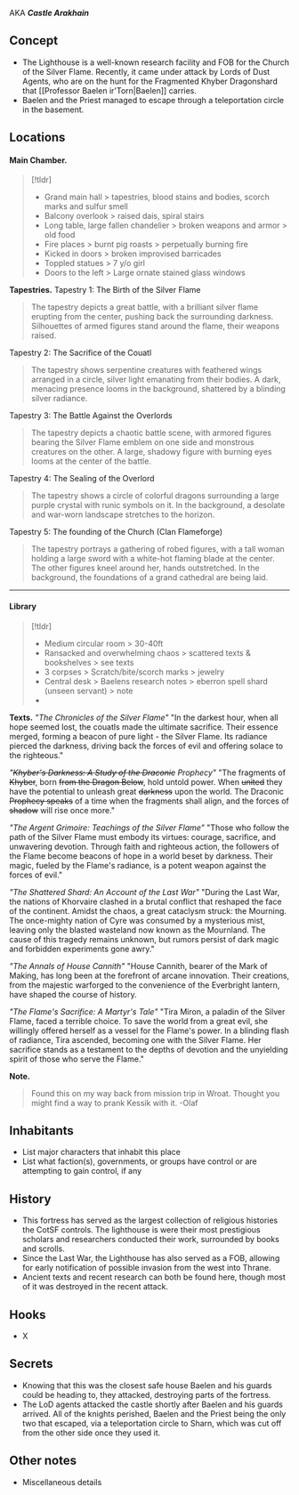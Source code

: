 AKA ***Castle Arakhain***
## Concept
- The Lighthouse is a well-known research facility and FOB for the Church of the Silver Flame. Recently, it came under attack by Lords of Dust Agents, who are on the hunt for the Fragmented Khyber Dragonshard that [[Professor Baelen ir'Torn|Baelen]] carries.
- Baelen and the Priest managed to escape through a teleportation circle in the basement.
## Locations

#### Main Chamber.

> [!tldr]
> - Grand main hall > tapestries, blood stains and bodies, scorch marks and sulfur smell
> - Balcony overlook > raised dais, spiral stairs
> - Long table, large fallen chandelier > broken weapons and armor > old food
> - Fire places > burnt pig roasts > perpetually burning fire
> - Kicked in doors > broken improvised barricades
> - Toppled statues > 7 y/o girl
> - Doors to the left > Large ornate stained glass windows


**Tapestries.**
Tapestry 1: The Birth of the Silver Flame

> The tapestry depicts a great battle, with a brilliant silver flame erupting from the center, pushing back the surrounding darkness. Silhouettes of armed figures stand around the flame, their weapons raised.

Tapestry 2: The Sacrifice of the Couatl

> The tapestry shows serpentine creatures with feathered wings arranged in a circle, silver light emanating from their bodies. A dark, menacing presence looms in the background, shattered by a blinding silver radiance.

Tapestry 3: The Battle Against the Overlords

> The tapestry depicts a chaotic battle scene, with armored figures bearing the Silver Flame emblem on one side and monstrous creatures on the other. A large, shadowy figure with burning eyes looms at the center of the battle.

Tapestry 4: The Sealing of the Overlord

> The tapestry shows a circle of colorful dragons surrounding a large purple crystal with runic symbols on it. In the background, a desolate and war-worn landscape stretches to the horizon.

Tapestry 5: The founding of the Church (Clan Flameforge)

> The tapestry portrays a gathering of robed figures, with a tall woman holding a large sword with a white-hot flaming blade at the center. The other figures kneel around her, hands outstretched. In the background, the foundations of a grand cathedral are being laid.

---

#### Library

> [!tldr]
> - Medium circular room > 30-40ft
> - Ransacked and overwhelming chaos > scattered texts & bookshelves > see texts
> - 3 corpses > Scratch/bite/scorch marks > jewelry
> -  Central desk > Baelens research notes > eberron spell shard (unseen servant) > note
> - 

**Texts.**
*"The Chronicles of the Silver Flame"*
    "In the darkest hour, when all hope seemed lost, the couatls made the ultimate sacrifice. Their essence merged, forming a beacon of pure light - the Silver Flame. Its radiance pierced the darkness, driving back the forces of evil and offering solace to the righteous."

*"~~Khyber's Darkness: A Study of the Draconic~~ Prophecy"*
    "The fragments of ~~Khyber~~, born ~~from the Dragon Below~~, hold untold power. When ~~united~~ they have the potential to unleash great ~~darkness~~ upon the world. The Draconic ~~Prophecy speaks~~ of a time when the fragments shall align, and the forces of ~~shadow~~ will rise once more."

*"The Argent Grimoire: Teachings of the Silver Flame"*
    "Those who follow the path of the Silver Flame must embody its virtues: courage, sacrifice, and unwavering devotion. Through faith and righteous action, the followers of the Flame become beacons of hope in a world beset by darkness. Their magic, fueled by the Flame's radiance, is a potent weapon against the forces of evil."

*"The Shattered Shard: An Account of the Last War"*
     "During the Last War, the nations of Khorvaire clashed in a brutal conflict that reshaped the face of the continent. Amidst the chaos, a great cataclysm struck: the Mourning. The once-mighty nation of Cyre was consumed by a mysterious mist, leaving only the blasted wasteland now known as the Mournland. The cause of this tragedy remains unknown, but rumors persist of dark magic and forbidden experiments gone awry."

*"The Annals of House Cannith"*
    "House Cannith, bearer of the Mark of Making, has long been at the forefront of arcane innovation. Their creations, from the majestic warforged to the convenience of the Everbright lantern, have shaped the course of history.

*"The Flame's Sacrifice: A Martyr's Tale"*
    "Tira Miron, a paladin of the Silver Flame, faced a terrible choice. To save the world from a great evil, she willingly offered herself as a vessel for the Flame's power. In a blinding flash of radiance, Tira ascended, becoming one with the Silver Flame. Her sacrifice stands as a testament to the depths of devotion and the unyielding spirit of those who serve the Flame."

**Note.**
> Found this on my way back from mission trip in Wroat. Thought you might find a way to prank Kessik with it. -Olaf
## Inhabitants
- List major characters that inhabit this place
- List what faction(s), governments, or groups have control or are attempting to gain control, if any

## History
- This fortress has served as the largest collection of religious histories the CotSF controls. The lighthouse is were their most prestigious scholars and researchers conducted their work, surrounded by books and scrolls.
- Since the Last War, the Lighthouse has also served as a FOB, allowing for early notification of possible invasion from the west into Thrane.
- Ancient texts and recent research can both be found here, though most of it was destroyed in the recent attack.
## Hooks
- X
## Secrets
 - Knowing that this was the closest safe house Baelen and his guards could be heading to, they attacked, destroying parts of the fortress.
- The LoD agents attacked the castle shortly after Baelen and his guards arrived. All of the knights perished, Baelen and the Priest being the only two that escaped, via a teleportation circle to Sharn, which was cut off from the other side once they used it.

## Other notes
- Miscellaneous details